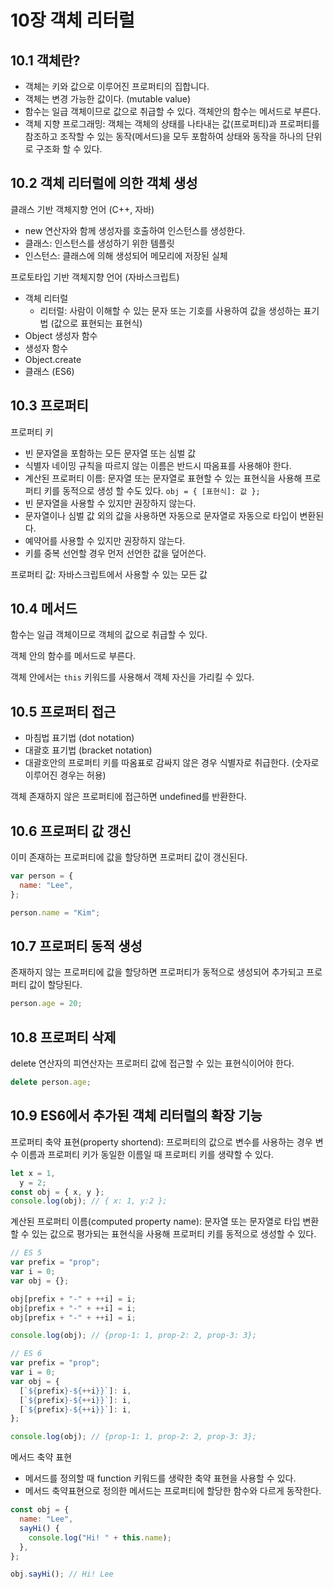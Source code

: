 # 10장 객체 리터럴

## 10.1 객체란?

- 객체는 키와 값으로 이루어진 프로퍼티의 집합니다.
- 객체는 변경 가능한 값이다. (mutable value)
- 함수는 일급 객체이므로 값으로 취급할 수 있다. 객체안의 함수는 메서드로 부른다.
- 객체 지향 프로그래밍: 객체는 객체의 상태를 나타내는 값(프로퍼티)과 프로퍼티를 참조하고 조작할 수 있는 동작(메서드)을 모두 포함하여 상태와 동작을 하나의 단위로 구조화 할 수 있다.

## 10.2 객체 리터럴에 의한 객체 생성

클래스 기반 객체지향 언어 (C++, 자바)

- new 연산자와 함께 생성자를 호출하여 인스턴스를 생성한다.
- 클래스: 인스턴스를 생성하기 위한 템플릿
- 인스턴스: 클래스에 의해 생성되어 메모리에 저장된 실체

프로토타입 기반 객체지향 언어 (자바스크립트)

- 객체 리터럴
  - 리터럴: 사람이 이해할 수 있는 문자 또는 기호를 사용하여 값을 생성하는 표기법 (값으로 표현되는 표현식)
- Object 생성자 함수
- 생성자 함수
- Object.create
- 클래스 (ES6)

## 10.3 프로퍼티

프로퍼티 키

- 빈 문자열을 포함하는 모든 문자열 또는 심벌 값
- 식별자 네이밍 규칙을 따르지 않는 이름은 반드시 따옴표를 사용해야 한다.
- 계산된 프로퍼티 이름: 문자열 또는 문자열로 표현할 수 있는 표현식을 사용해 프로퍼티 키를 동적으로 생성 할 수도 있다. `obj = { [표현식]: 값 };`
- 빈 문자열을 사용할 수 있지만 권장하지 않는다.
- 문자열이나 심벌 값 외의 값을 사용하면 자동으로 문자열로 자동으로 타입이 변환된다.
- 예약어를 사용할 수 있지만 권장하지 않는다.
- 키를 중복 선언할 경우 먼저 선언한 값을 덮어쓴다.

프로퍼티 값: 자바스크립트에서 사용할 수 있는 모든 값

## 10.4 메서드

함수는 일급 객체이므로 객체의 값으로 취급할 수 있다.

객체 안의 함수를 메서드로 부른다.

객체 안에서는 `this` 키워드를 사용해서 객체 자신을 가리킬 수 있다.

## 10.5 프로퍼티 접근

- 마침법 표기법 (dot notation)
- 대괄호 표기법 (bracket notation)
- 대괄호안의 프로퍼티 키를 따옴표로 감싸지 않은 경우 식별자로 취급한다. (숫자로 이루어진 경우는 허용)

객체 존재하지 않은 프로퍼티에 접근하면 undefined를 반환한다.

## 10.6 프로퍼티 값 갱신

이미 존재하는 프로퍼티에 값을 할당하면 프로퍼티 값이 갱신된다.

```js
var person = {
  name: "Lee",
};

person.name = "Kim";
```

## 10.7 프로퍼티 동적 생성

존재하지 않는 프로퍼티에 값을 할당하면 프로퍼티가 동적으로 생성되어 추가되고 프로퍼티 값이 할당된다.

```js
person.age = 20;
```

## 10.8 프로퍼티 삭제

delete 연산자의 피연산자는 프로퍼티 값에 접근할 수 있는 표현식이어야 한다.

```js
delete person.age;
```

## 10.9 ES6에서 추가된 객체 리터럴의 확장 기능

프로퍼티 축약 표현(property shortend): 프로퍼티의 값으로 변수를 사용하는 경우 변수 이름과 프로퍼티 키가 동일한 이름일 때 프로퍼티 키를 생략할 수 있다.

```js
let x = 1,
  y = 2;
const obj = { x, y };
console.log(obj); // { x: 1, y:2 };
```

계산된 프로퍼티 이름(computed property name): 문자열 또는 문자열로 타입 변환할 수 있는 값으로 평가되는 표현식을 사용해 프로퍼티 키를 동적으로 생성할 수 있다.

```js
// ES 5
var prefix = "prop";
var i = 0;
var obj = {};

obj[prefix + "-" + ++i] = i;
obj[prefix + "-" + ++i] = i;
obj[prefix + "-" + ++i] = i;

console.log(obj); // {prop-1: 1, prop-2: 2, prop-3: 3};
```

```js
// ES 6
var prefix = "prop";
var i = 0;
var obj = {
  [`${prefix}-${++i}}`]: i,
  [`${prefix}-${++i}}`]: i,
  [`${prefix}-${++i}}`]: i,
};

console.log(obj); // {prop-1: 1, prop-2: 2, prop-3: 3};
```

메서드 축약 표현

- 메서드를 정의할 때 function 키워드를 생략한 축약 표현을 사용할 수 있다.
- 메서드 축약표현으로 정의한 메서드는 프로퍼티에 할당한 함수와 다르게 동작한다.

```js
const obj = {
  name: "Lee",
  sayHi() {
    console.log("Hi! " + this.name);
  },
};

obj.sayHi(); // Hi! Lee
```
